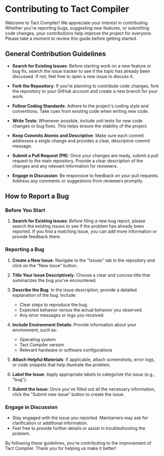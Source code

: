 # Contributing to Tact Compiler

Welcome to Tact Compiler! We appreciate your interest in contributing. Whether you're reporting bugs, suggesting new features, or submitting code changes, your contributions help improve the project for everyone. Please take a moment to review this guide before getting started.

## General Contribution Guidelines

- **Search for Existing Issues**: Before starting work on a new feature or bug fix, search the issue tracker to see if the topic has already been discussed. If not, feel free to open a new issue to discuss it.

- **Fork the Repository**: If you're planning to contribute code changes, fork the repository to your GitHub account and create a new branch for your work.

- **Follow Coding Standards**: Adhere to the project's coding style and conventions. Take cues from existing code when writing new code.

- **Write Tests**: Whenever possible, include unit tests for new code changes or bug fixes. This helps ensure the stability of the project.

- **Keep Commits Atomic and Descriptive**: Make sure each commit addresses a single change and provides a clear, descriptive commit message.

- **Submit a Pull Request (PR)**: Once your changes are ready, submit a pull request to the main repository. Provide a clear description of the changes and any relevant information for reviewers.

- **Engage in Discussion**: Be responsive to feedback on your pull requests. Address any comments or suggestions from reviewers promptly.

## How to Report a Bug

### Before You Start
1. **Search for Existing Issues**: Before filing a new bug report, please search the existing issues to see if the problem has already been reported. If you find a matching issue, you can add more information or provide feedback there.

### Reporting a Bug
1. **Create a New Issue**: Navigate to the "Issues" tab in the repository and click on the "New Issue" button.
   
2. **Title Your Issue Descriptively**: Choose a clear and concise title that summarizes the bug you've encountered.

3. **Describe the Bug**: In the issue description, provide a detailed explanation of the bug. Include:
   - Clear steps to reproduce the bug.
   - Expected behavior versus the actual behavior you observed.
   - Any error messages or logs you received.

4. **Include Environment Details**: Provide information about your environment, such as:
   - Operating system
   - Tact Compiler version
   - Relevant hardware or software configurations

5. **Attach Helpful Materials**: If applicable, attach screenshots, error logs, or code snippets that help illustrate the problem.

6. **Label the Issue**: Apply appropriate labels to categorize the issue (e.g., "bug").

7. **Submit the Issue**: Once you've filled out all the necessary information, click the "Submit new issue" button to create the issue.

### Engage in Discussion
- Stay engaged with the issue you reported. Maintainers may ask for clarification or additional information.
- Feel free to provide further details or assist in troubleshooting the problem.

By following these guidelines, you're contributing to the improvement of Tact Compiler. Thank you for helping us make it better!
